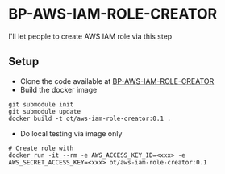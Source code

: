 # BP-AWS-IAM-ROLE-CREATOR
I'll let people to create AWS IAM role via this step

## Setup
* Clone the code available at [BP-AWS-IAM-ROLE-CREATOR](https://github.com/OT-BUILDPIPER-MARKETPLACE/BP-AWS-IAM-ROLE-CREATOR)
* Build the docker image
```
git submodule init
git submodule update
docker build -t ot/aws-iam-role-creator:0.1 .
```

* Do local testing via image only

```
# Create role with
docker run -it --rm -e AWS_ACCESS_KEY_ID=<xxx> -e AWS_SECRET_ACCESS_KEY=<xxx> ot/aws-iam-role-creator:0.1
```
